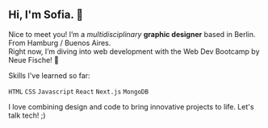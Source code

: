 <h2> Hi, I'm  Sofia. 👋 </h2>

Nice to meet you! 
I’m a *multidisciplinary* **graphic designer** based in Berlin. From Hamburg / Buenos Aires. <br>
Right now, I’m diving into web development with the Web Dev Bootcamp by Neue Fische! 🐠

Skills I've learned so far:

```HTML``` ```CSS``` ```Javascript``` ```React```  ```Next.js``` ```MongoDB``` 

I love combining design and code to bring innovative projects to life. Let's talk tech! ;)

